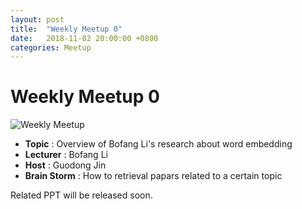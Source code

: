 ```yaml
---
layout: post
title:  "Weekly Meetup 0"
date:   2018-11-02 20:00:00 +0800
categories: Meetup
---
```


# Weekly Meetup 0
![Weekly Meetup](/meetup/images/poster-2018-11-03.jpg)

* **Topic** : Overview of Bofang Li's research about word embedding
* **Lecturer** : Bofang Li
* **Host** : Guodong Jin
* **Brain Storm** : How to retrieval papars related to a certain topic

Related PPT will be released soon.


